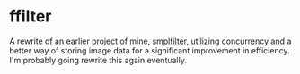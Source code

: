 # ffilter
A rewrite of an earlier project of mine, [smplfilter](https://github.com/dfroji/smplfilter), utilizing concurrency and a better way of storing image data for a significant improvement in efficiency. I'm probably going rewrite this again eventually.
